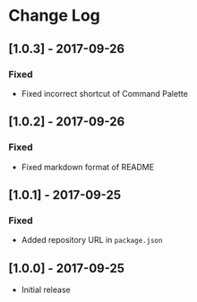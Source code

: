 # Change Log

## [1.0.3] - 2017-09-26

### Fixed

- Fixed incorrect shortcut of Command Palette

## [1.0.2] - 2017-09-26

### Fixed

- Fixed markdown format of README

## [1.0.1] - 2017-09-25

### Fixed

- Added repository URL in `package.json`

## [1.0.0] - 2017-09-25

- Initial release
